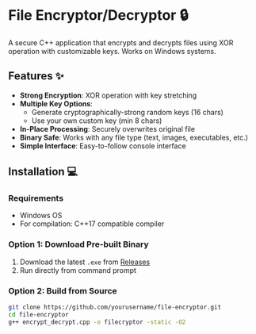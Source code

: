 # File Encryptor/Decryptor 🔒

A secure C++ application that encrypts and decrypts files using XOR operation with customizable keys. Works on Windows systems.

## Features ✨

- **Strong Encryption**: XOR operation with key stretching
- **Multiple Key Options**:
  - Generate cryptographically-strong random keys (16 chars)
  - Use your own custom key (min 8 chars)
- **In-Place Processing**: Securely overwrites original file
- **Binary Safe**: Works with any file type (text, images, executables, etc.)
- **Simple Interface**: Easy-to-follow console interface

## Installation 💻

### Requirements
- Windows OS
- For compilation: C++17 compatible compiler

### Option 1: Download Pre-built Binary
1. Download the latest `.exe` from [Releases](#)
2. Run directly from command prompt

### Option 2: Build from Source
```bash
git clone https://github.com/yourusername/file-encryptor.git
cd file-encryptor
g++ encrypt_decrypt.cpp -o filecryptor -static -O2